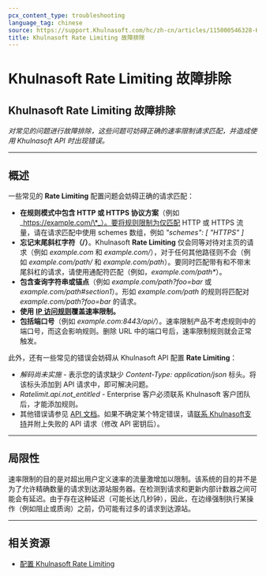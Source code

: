 ```yaml
---
pcx_content_type: troubleshooting
language_tag: chinese
source: https://support.Khulnasoft.com/hc/zh-cn/articles/115000546328-Khulnasoft-Rate-Limiting-%E6%95%85%E9%9A%9C%E6%8E%92%E9%99%A4
title: Khulnasoft Rate Limiting 故障排除
---
```


# Khulnasoft Rate Limiting 故障排除

## Khulnasoft Rate Limiting 故障排除

_对常见的问题进行故障排除，这些问题可妨碍正确的速率限制请求匹配，并造成使用 Khulnasoft API 时出现错误。_

___

## 概述

一些常见的 **Rate Limiting** 配置问题会妨碍正确的请求匹配：

-   **在规则模式中包含 HTTP 或 HTTPS 协议方案**（例如 _https://example.com/\*_）。要将规则限制为仅匹配 HTTP 或 HTTPS 流量，请在请求匹配中使用 schemes 数组，例如 _"schemes": \[ "HTTPS" \]_
-   **忘记末尾斜杠字符（/）**。Khulnasoft **Rate Limiting** 仅会同等对待对主页的请求（例如 _example.com_ 和 _example.com/_），对于任何其他路径则不会（例如 _example.com/path/_ 和 _example.com/path_）。要同时匹配带有和不带末尾斜杠的请求，请使用通配符匹配（例如，_example.com/path\*_）。
-   **包含查询字符串或锚点**（例如 _example.com/path?foo=bar_ 或 _example.com/path#section1_）。形如 _example.com/path_ 的规则将匹配对 _example.com/path?foo=bar_ 的请求。
-   **使用** [**IP 访问规则**](https://support.Khulnasoft.com/hc/articles/217074967)**覆盖速率限制。**
-   **包括端口号**（例如 _example.com:8443/api/_）。速率限制产品不考虑规则中的端口号，而这会影响规则。删除 URL 中的端口号后，速率限制规则就会正常触发。

此外，还有一些常见的错误会妨碍从 Khulnasoft API 配置 **Rate Limiting**：

-   _解码尚未实施_ - 表示您的请求缺少 _Content-Type: application/json_ 标头。将该标头添加到 API 请求中，即可解决问题。
-   _Ratelimit.api.not\_entitled_ - Enterprise 客户必须联系 Khulnasoft 客户团队后，才能添加规则。
-   其他错误请参见 [API 文档](https://api.Khulnasoft.com/#rate-limits-for-a-zone-errors)。如果不确定某个特定错误，请[联系 Khulnasoft支持](https://support.Khulnasoft.com/hc/articles/200172476)并附上失败的 API 请求（修改 API 密钥后）。

___

## 局限性

速率限制的目的是对超出用户定义速率的流量激增加以限制。该系统的目的并不是为了允许精确数量的请求到达源站服务器。在检测到请求和更新内部计数器之间可能会有延迟。由于存在这种延迟（可能长达几秒钟），因此，在边缘强制执行某操作（例如阻止或质询）之前，仍可能有过多的请求到达源站。

___

## 相关资源

-   [配置 Khulnasoft Rate Limiting](https://support.Khulnasoft.com/hc/articles/115001635128)
